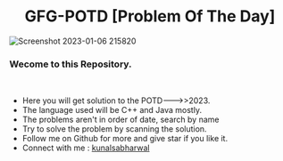 <h1 align="center">GFG-POTD [Problem Of The Day]</h1>

![Screenshot 2023-01-06 215820](https://user-images.githubusercontent.com/78317220/211054616-d9f2f078-a420-4ada-83fb-b3237d354178.png)

<h3 aligh="center">Wecome to this Repository.</h3></br>
<ul>
  <li>Here you will get solution to the POTD--->>2023.</li>
  <li>The language used will be C++ and Java mostly.</li>
  <li>The problems aren't in order of date, search by name</li>
  <li>Try to solve the problem by scanning the solution.</li>
  <li>Follow me on Github for more and give star if you like it.</li>
  <li>Connect with me : <a href="https://www.linkedin.com/in/kunalsabharwal">kunalsabharwal</a></li>
